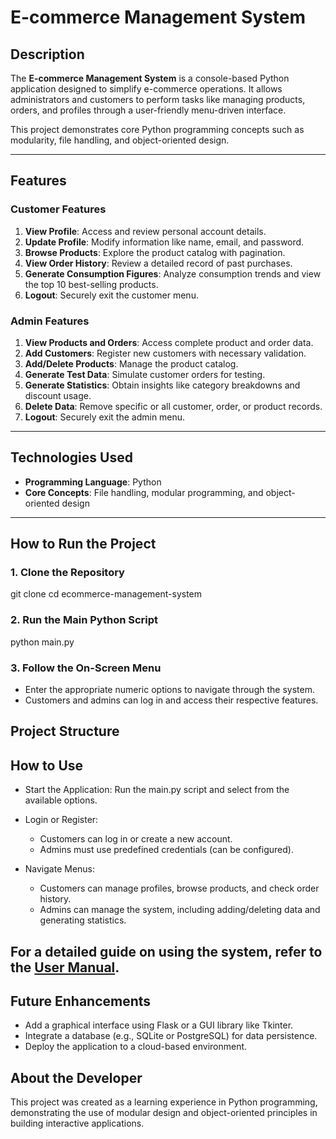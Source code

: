 # E-commerce Management System

## Description
The **E-commerce Management System** is a console-based Python application designed to simplify e-commerce operations. It allows administrators and customers to perform tasks like managing products, orders, and profiles through a user-friendly menu-driven interface.

This project demonstrates core Python programming concepts such as modularity, file handling, and object-oriented design.

---

## Features

### Customer Features
1. **View Profile**: Access and review personal account details.
2. **Update Profile**: Modify information like name, email, and password.
3. **Browse Products**: Explore the product catalog with pagination.
4. **View Order History**: Review a detailed record of past purchases.
5. **Generate Consumption Figures**: Analyze consumption trends and view the top 10 best-selling products.
6. **Logout**: Securely exit the customer menu.

### Admin Features
1. **View Products and Orders**: Access complete product and order data.
2. **Add Customers**: Register new customers with necessary validation.
3. **Add/Delete Products**: Manage the product catalog.
4. **Generate Test Data**: Simulate customer orders for testing.
5. **Generate Statistics**: Obtain insights like category breakdowns and discount usage.
6. **Delete Data**: Remove specific or all customer, order, or product records.
7. **Logout**: Securely exit the admin menu.

---

## Technologies Used
- **Programming Language**: Python
- **Core Concepts**: File handling, modular programming, and object-oriented design

---

## How to Run the Project

### 1. Clone the Repository

git clone <repository-url>
cd ecommerce-management-system

### 2. Run the Main Python Script
python main.py

### 3. Follow the On-Screen Menu
- Enter the appropriate numeric options to navigate through the system.
- Customers and admins can log in and access their respective features.

## Project Structure

## How to Use

- Start the Application: Run the main.py script and select from the available options.

- Login or Register:

    - Customers can log in or create a new account.
    - Admins must use predefined credentials (can be configured).
      
- Navigate Menus:

    - Customers can manage profiles, browse products, and check order history.
    - Admins can manage the system, including adding/deleting data and generating statistics.

## For a detailed guide on using the system, refer to the [User Manual](./usermanual.pdf).

## Future Enhancements

  - Add a graphical interface using Flask or a GUI library like Tkinter.
  - Integrate a database (e.g., SQLite or PostgreSQL) for data persistence.
  - Deploy the application to a cloud-based environment.


## About the Developer

This project was created as a learning experience in Python programming, demonstrating the use of modular design and object-oriented principles in building interactive applications.


